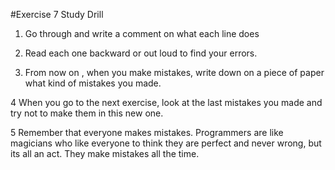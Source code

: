 #Exercise 7 Study Drill 

1. Go through and write a comment on what each line does 

2. Read each one backward or out loud to find your errors. 

3. From now on , when you make mistakes, write down on a piece of paper what kind of mistakes you made. 

4 When you go to the next exercise, look at the last mistakes you made and try not to make them in this new one. 

5 Remember that everyone makes mistakes. Programmers are like magicians who like everyone to think they are perfect and never wrong, but its all an act. They make mistakes all the time. 